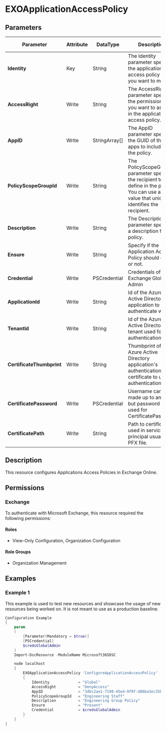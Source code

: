 ﻿# EXOApplicationAccessPolicy

## Parameters

| Parameter | Attribute | DataType | Description | Allowed Values |
| --- | --- | --- | --- | --- |
| **Identity** | Key | String | The Identity parameter specifies the application access policy that you want to modify. | |
| **AccessRight** | Write | String | The AccessRight parameter specifies the permission that you want to assign in the application access policy. | `RestrictAccess`, `DenyAccess` |
| **AppID** | Write | StringArray[] | The AppID parameter specifies the GUID of the apps to include in the policy. | |
| **PolicyScopeGroupId** | Write | String | The PolicyScopeGroupID parameter specifies the recipient to define in the policy. You can use any value that uniquely identifies the recipient. | |
| **Description** | Write | String | The Description parameter specifies a description for the policy. | |
| **Ensure** | Write | String | Specify if the Application Access Policy should exist or not. | `Present`, `Absent` |
| **Credential** | Write | PSCredential | Credentials of the Exchange Global Admin | |
| **ApplicationId** | Write | String | Id of the Azure Active Directory application to authenticate with. | |
| **TenantId** | Write | String | Id of the Azure Active Directory tenant used for authentication. | |
| **CertificateThumbprint** | Write | String | Thumbprint of the Azure Active Directory application's authentication certificate to use for authentication. | |
| **CertificatePassword** | Write | PSCredential | Username can be made up to anything but password will be used for CertificatePassword | |
| **CertificatePath** | Write | String | Path to certificate used in service principal usually a PFX file. | |

## Description

This resource configures Applications Access Policies in Exchange Online.

## Permissions


### Exchange

To authenticate with Microsoft Exchange, this resource required the following permissions:

#### Roles

- View-Only Configuration, Organization Configuration

#### Role Groups

- Organization Management

## Examples

### Example 1

This example is used to test new resources and showcase the usage of new resources being worked on.
It is not meant to use as a production baseline.

```powershell
Configuration Example
{
    param
    (
        [Parameter(Mandatory = $true)]
        [PSCredential]
        $credsGlobalAdmin
    )
    Import-DscResource -ModuleName Microsoft365DSC

    node localhost
    {
        EXOApplicationAccessPolicy 'ConfigureApplicationAccessPolicy'
        {
            Identity             = "Global"
            AccessRight          = "DenyAccess"
            AppID                = "3dbc2ae1-7198-45ed-9f9f-d86ba3ec35b5", "6ac794ca-2697-4137-8754-d2a78ae47d93"
            PolicyScopeGroupId   = "Engineering Staff"
            Description          = "Engineering Group Policy"
            Ensure               = "Present"
            Credential           = $credsGlobalAdmin
        }
    }
}
```

